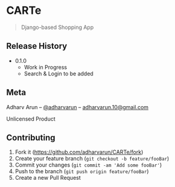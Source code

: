 # CARTe
> Django-based Shopping App

## Release History

* 0.1.0
    * Work in Progress
    * Search & Login to be added

## Meta

Adharv Arun – [@adharvarun](https://github.com/adharvarun) – adharvarun.10@gmail.com

Unlicensed Product

## Contributing

1. Fork it (<https://github.com/adharvarun/CARTe/fork>)
2. Create your feature branch (`git checkout -b feature/fooBar`)
3. Commit your changes (`git commit -am 'Add some fooBar'`)
4. Push to the branch (`git push origin feature/fooBar`)
5. Create a new Pull Request
